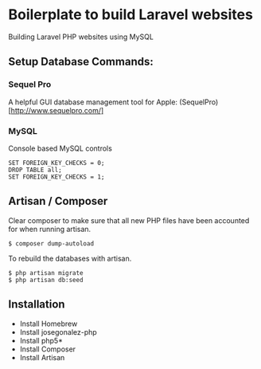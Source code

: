 # Boilerplate to build Laravel websites

Building Laravel PHP websites using MySQL

## Setup Database Commands: 

### Sequel Pro

A helpful GUI database management tool for Apple:  (SequelPro)[http://www.sequelpro.com/]


### MySQL

Console based MySQL controls

```
SET FOREIGN_KEY_CHECKS = 0;
DROP TABLE all;
SET FOREIGN_KEY_CHECKS = 1;
```

## Artisan / Composer

Clear composer to make sure that all new PHP files have been accounted for when running artisan.

```
$ composer dump-autoload
```

To rebuild the databases with artisan.

```
$ php artisan migrate
$ php artisan db:seed
```

## Installation

* Install Homebrew
* Install josegonalez-php
* Install php5*
* Install Composer
* Install Artisan